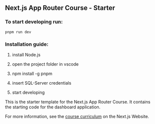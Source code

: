 ## Next.js App Router Course - Starter

### To start developing run:
    pnpm run dev

### Installation guide:
1. install Node.js
2. open the project folder in vscode
3. npm install -g pnpm
4. insert SQL-Server credentials

5. start developing


This is the starter template for the Next.js App Router Course. It contains the starting code for the dashboard application.

For more information, see the [course curriculum](https://nextjs.org/learn) on the Next.js Website.
